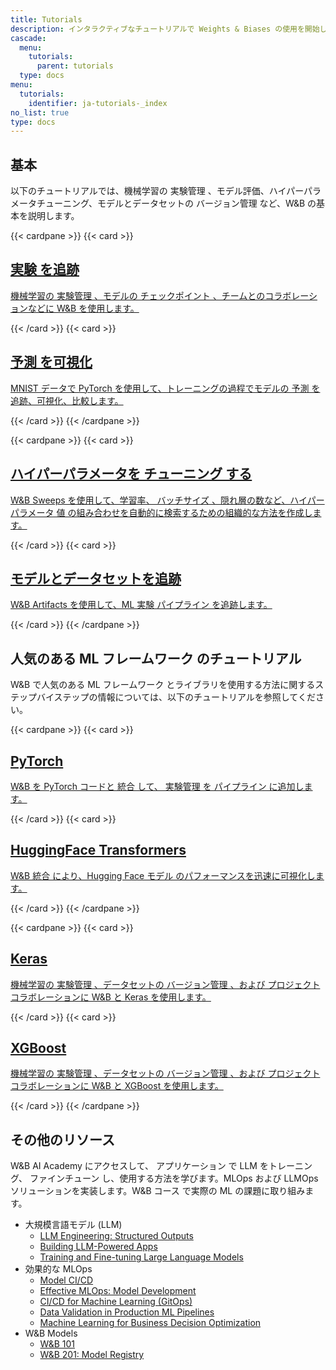 ```yaml
---
title: Tutorials
description: インタラクティブなチュートリアルで Weights & Biases の使用を開始しましょう。
cascade:
  menu:
    tutorials:
      parent: tutorials
  type: docs
menu:
  tutorials:
    identifier: ja-tutorials-_index
no_list: true
type: docs
---
```


## 基本

以下のチュートリアルでは、機械学習の 実験管理 、モデル評価、ハイパーパラメータチューニング、モデルとデータセットの バージョン管理 など、W&B の基本を説明します。

{{< cardpane >}}
  {{< card >}}
    <a href="/tutorials/experiments/">
      <h2 className="card-title"> 実験 を追跡</h2>
      <p className="card-content">機械学習の 実験管理 、モデルの チェックポイント 、チームとのコラボレーションなどに W&B を使用します。</p>
    </a>
  {{< /card >}}
  {{< card >}}
    <a href="/tutorials/tables/">
      <h2 className="card-title"> 予測 を可視化</h2>
      <p className="card-content">MNIST データで PyTorch を使用して、トレーニングの過程でモデルの 予測 を追跡、可視化、比較します。</p>
    </a>
  {{< /card >}}
{{< /cardpane >}}

{{< cardpane >}}
  {{< card >}}
    <a href="/tutorials/sweeps/">
      <h2 className="card-title">ハイパーパラメータを チューニング する</h2>
      <p className="card-content">W&B Sweeps を使用して、学習率、 バッチサイズ 、隠れ層の数など、ハイパーパラメータ 値 の組み合わせを自動的に検索するための組織的な方法を作成します。</p>
    </a>
  {{< /card >}}
  {{< card >}}
    <a href="/tutorials/artifacts/">
      <h2 className="card-title">モデルとデータセットを追跡</h2>
      <p className="card-content">W&B Artifacts を使用して、ML 実験 パイプライン を追跡します。</p>
    </a>
  {{< /card >}}
{{< /cardpane >}}


## 人気のある ML フレームワーク のチュートリアル
W&B で人気のある ML フレームワーク とライブラリを使用する方法に関するステップバイステップの情報については、以下のチュートリアルを参照してください。

{{< cardpane >}}
  {{< card >}}
    <a href="/tutorials/pytorch">
      <h2 className="card-title">PyTorch</h2>
      <p className="card-content">W&B を PyTorch コードと 統合 して、 実験管理 を パイプライン に追加します。</p>
    </a>
  {{< /card >}}
  {{< card >}}
    <a href="/tutorials/huggingface">
      <h2 className="card-title">HuggingFace Transformers</h2>
      <p className="card-content">W&B 統合 により、Hugging Face モデル のパフォーマンスを迅速に可視化します。</p>
    </a>
  {{< /card >}}
{{< /cardpane >}}

{{< cardpane >}}
  {{< card >}}
    <a href="/tutorials/tensorflow">
      <h2 className="card-title">Keras</h2>
      <p className="card-content">機械学習の 実験管理 、データセットの バージョン管理 、および プロジェクト コラボレーションに W&B と Keras を使用します。</p>
    </a>
  {{< /card >}}
  {{< card >}}
    <a href="/tutorials/xgboost_sweeps/">
      <h2 className="card-title">XGBoost</h2>
      <p className="card-content">機械学習の 実験管理 、データセットの バージョン管理 、および プロジェクト コラボレーションに W&B と XGBoost を使用します。</p>
    </a>
  {{< /card >}}
{{< /cardpane >}}



## その他のリソース

W&B AI Academy にアクセスして、 アプリケーション で LLM をトレーニング、 ファインチューン し、使用する方法を学びます。MLOps および LLMOps ソリューションを実装します。W&B コース で実際の ML の課題に取り組みます。

- 大規模言語モデル (LLM)
    - [LLM Engineering: Structured Outputs](https://www.wandb.courses/courses/steering-language-models?utm_source=wandb_docs&utm_medium=code&utm_campaign=tutorials)
    - [Building LLM-Powered Apps](https://www.wandb.courses/courses/building-llm-powered-apps?utm_source=wandb_docs&utm_medium=code&utm_campaign=tutorials)
    - [Training and Fine-tuning Large Language Models](https://www.wandb.courses/courses/training-fine-tuning-LLMs?utm_source=wandb_docs&utm_medium=code&utm_campaign=tutorials)
- 効果的な MLOps
    - [Model CI/CD](https://www.wandb.courses/courses/enterprise-model-management?utm_source=wandb_docs&utm_medium=code&utm_campaign=tutorials)
    - [Effective MLOps: Model Development](https://www.wandb.courses/courses/effective-mlops-model-development?utm_source=wandb_docs&utm_medium=code&utm_campaign=tutorials)
    - [CI/CD for Machine Learning (GitOps)](https://www.wandb.courses/courses/ci-cd-for-machine-learning?utm_source=wandb_docs&utm_medium=code&utm_campaign=tutorials)
    - [Data Validation in Production ML Pipelines](https://www.wandb.courses/courses/data-validation-for-machine-learning?utm_source=wandb_docs&utm_medium=code&utm_campaign=tutorials)
    - [Machine Learning for Business Decision Optimization](https://www.wandb.courses/courses/decision-optimization?utm_source=wandb_docs&utm_medium=code&utm_campaign=tutorials)
- W&B Models
    - [W&B 101](https://wandb.ai/site/courses/101/?utm_source=wandb_docs&utm_medium=code&utm_campaign=tutorials)
    - [W&B 201: Model Registry](https://www.wandb.courses/courses/201-model-registry?utm_source=wandb_docs&utm_medium=code&utm_campaign=tutorials)
